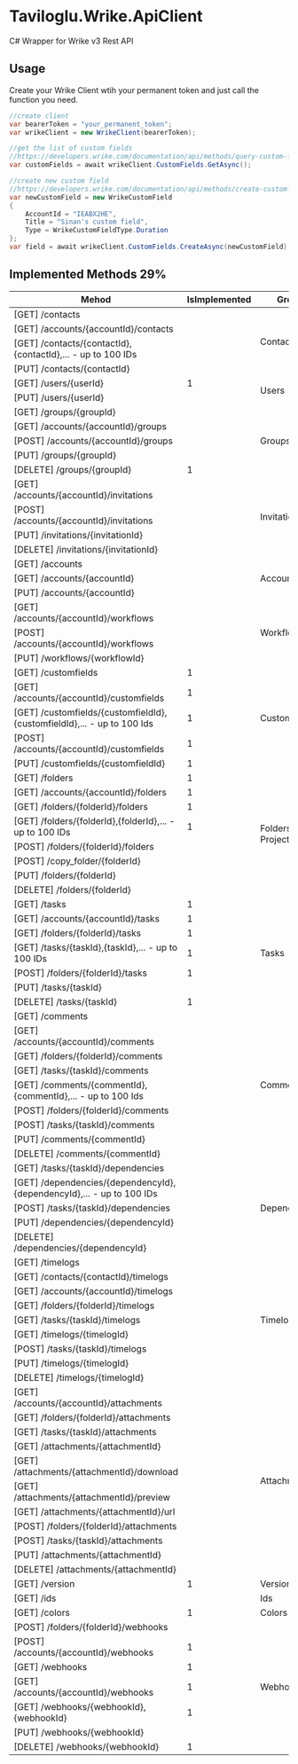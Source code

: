 # Taviloglu.Wrike.ApiClient
C# Wrapper for Wrike v3 Rest API

## Usage
Create your Wrike Client wtih your permanent token and just call the function you need.
```csharp
//create client
var bearerToken = "your_permanent_token";
var wrikeClient = new WrikeClient(bearerToken);

//get the list of custom fields
//https://developers.wrike.com/documentation/api/methods/query-custom-fields
var customFields = await wrikeClient.CustomFields.GetAsync();

//create new custom field
//https://developers.wrike.com/documentation/api/methods/create-custom-field
var newCustomField = new WrikeCustomField
{
    AccountId = "IEABX2HE",
    Title = "Sinan's custom field",
    Type = WrikeCustomFieldType.Duration
};
var field = await wrikeClient.CustomFields.CreateAsync(newCustomField);
```

## Implemented Methods 29%

<table class="tableizer-table">
<thead><tr class="tableizer-firstrow"><th>Mehod</th><th>IsImplemented</th><th>Group</th></tr></thead><tbody>
<tr>
                <td>[GET] /contacts</td>
                <td>&nbsp;</td>
                <td rowspan="4">Contacts</td>
            </tr>
            <tr>
                <td>[GET] /accounts/{accountId}/contacts</td>
                <td>&nbsp;</td>
            </tr>
            <tr>
                <td>[GET] /contacts/{contactId},{contactId},... - up to 100 IDs</td>
                <td>&nbsp;</td>
            </tr>
            <tr>
                <td>[PUT] /contacts/{contactId}</td>
                <td>&nbsp;</td>
            </tr>
 
 <tr><td>[GET] /users/{userId}</td><td>1</td><td rowspan="2">Users</td></tr>
 <tr><td>[PUT] /users/{userId}</td><td>&nbsp;</td></tr>
 <tr><td>[GET] /groups/{groupId}</td><td>&nbsp;</td><td rowspan="5">Groups</td></tr>
 <tr><td>[GET] /accounts/{accountId}/groups</td><td>&nbsp;</td></tr>
 <tr><td>[POST] /accounts/{accountId}/groups</td><td>&nbsp;</td></tr>
 <tr><td>[PUT] /groups/{groupId}</td><td>&nbsp;</td></tr>
 <tr><td>[DELETE] /groups/{groupId}</td><td>1</td></tr>
 
 <tr><td>[GET] /accounts/{accountId}/invitations</td><td>&nbsp;</td><td rowspan="4">Invitations</td></tr>
 <tr><td>[POST] /accounts/{accountId}/invitations</td><td>&nbsp;</td></tr>
 <tr><td>[PUT] /invitations/{invitationId}</td><td>&nbsp;</td></tr>
 <tr><td>[DELETE] /invitations/{invitationId}</td><td>&nbsp;</td></tr>
 
 <tr><td>[GET] /accounts</td><td>&nbsp;</td><td rowspan="3">Accounts</td></tr>
 <tr><td>[GET] /accounts/{accountId}</td><td>&nbsp;</td></tr>
 <tr><td>[PUT] /accounts/{accountId}</td><td>&nbsp;</td></tr>
 
 <tr><td>[GET] /accounts/{accountId}/workflows</td><td>&nbsp;</td><td rowspan="3">Workflows</td></tr>
 <tr><td>[POST] /accounts/{accountId}/workflows</td><td>&nbsp;</td></tr>
 <tr><td>[PUT] /workflows/{workflowId}</td><td>&nbsp;</td></tr>
 
 <tr><td>[GET] /customfields</td><td>1</td><td rowspan="5">Custom Fields</td></tr>
 <tr><td>[GET] /accounts/{accountId}/customfields</td><td>1</td></tr>
 <tr><td>[GET] /customfields/{customfieldId},{customfieldId},... - up to 100 Ids</td><td>1</td></tr>
 <tr><td>[POST] /accounts/{accountId}/customfields</td><td>1</td></tr>
 <tr><td>[PUT] /customfields/{customfieldId}</td><td>1</td></tr>
 
 <tr><td>[GET] /folders</td><td>1</td><td rowspan="8">Folders & Projects</td></tr>
 <tr><td>[GET] /accounts/{accountId}/folders</td><td>1</td></tr>
 <tr><td>[GET] /folders/{folderId}/folders</td><td>1</td></tr>
 <tr><td>[GET] /folders/{folderId},{folderId},... - up to 100 IDs</td><td>1</td></tr>
 <tr><td>[POST] /folders/{folderId}/folders</td><td>&nbsp;</td></tr>
 <tr><td>[POST] /copy_folder/{folderId}</td><td>&nbsp;</td></tr>
 <tr><td>[PUT] /folders/{folderId}</td><td>&nbsp;</td></tr>
 <tr><td>[DELETE] /folders/{folderId}</td><td>&nbsp;</td></tr>
 
 <tr><td>[GET] /tasks</td><td>1</td><td rowspan="7">Tasks</td></tr>
 <tr><td>[GET] /accounts/{accountId}/tasks</td><td>1</td></tr>
 <tr><td>[GET] /folders/{folderId}/tasks</td><td>1</td></tr>
 <tr><td>[GET] /tasks/{taskId},{taskId},... - up to 100 IDs</td><td>1</td></tr>
 <tr><td>[POST] /folders/{folderId}/tasks</td><td>1</td></tr>
 <tr><td>[PUT] /tasks/{taskId}</td><td>&nbsp;</td></tr>
 <tr><td>[DELETE] /tasks/{taskId}</td><td>1</td></tr>
 
 <tr><td>[GET] /comments</td><td>&nbsp;</td><td rowspan="9">Comments</td></tr>
 <tr><td>[GET] /accounts/{accountId}/comments</td><td>&nbsp;</td></tr>
 <tr><td>[GET] /folders/{folderId}/comments</td><td>&nbsp;</td></tr>
 <tr><td>[GET] /tasks/{taskId}/comments</td><td>&nbsp;</td></tr>
 <tr><td>[GET] /comments/{commentId},{commentId},... - up to 100 Ids</td><td>&nbsp;</td></tr>
 <tr><td>[POST] /folders/{folderId}/comments</td><td>&nbsp;</td></tr>
 <tr><td>[POST] /tasks/{taskId}/comments</td><td>&nbsp;</td></tr>
 <tr><td>[PUT] /comments/{commentId}</td><td>&nbsp;</td></tr>
 <tr><td>[DELETE] /comments/{commentId}</td><td>&nbsp;</td></tr>
 
 <tr><td>[GET] /tasks/{taskId}/dependencies</td><td>&nbsp;</td><td rowspan="5">Dependencies</td></tr>
 <tr><td>[GET] /dependencies/{dependencyId},{dependencyId},... - up to 100 IDs</td><td>&nbsp;</td></tr>
 <tr><td>[POST] /tasks/{taskId}/dependencies</td><td>&nbsp;</td></tr>
 <tr><td>[PUT] /dependencies/{dependencyId}</td><td>&nbsp;</td></tr>
 <tr><td>[DELETE] /dependencies/{dependencyId}</td><td>&nbsp;</td></tr>
 
 <tr><td>[GET] /timelogs</td><td>&nbsp;</td><td rowspan="9">Timelogs</td></tr>
 <tr><td>[GET] /contacts/{contactId}/timelogs</td><td>&nbsp;</td></tr>
 <tr><td>[GET] /accounts/{accountId}/timelogs</td><td>&nbsp;</td></tr>
 <tr><td>[GET] /folders/{folderId}/timelogs</td><td>&nbsp;</td></tr>
 <tr><td>[GET] /tasks/{taskId}/timelogs</td><td>&nbsp;</td></tr>
 <tr><td>[GET] /timelogs/{timelogId}</td><td>&nbsp;</td></tr>
 <tr><td>[POST] /tasks/{taskId}/timelogs</td><td>&nbsp;</td></tr>
 <tr><td>[PUT] /timelogs/{timelogId}</td><td>&nbsp;</td></tr>
 <tr><td>[DELETE] /timelogs/{timelogId}</td><td>&nbsp;</td></tr>
 
 <tr><td>[GET] /accounts/{accountId}/attachments</td><td>&nbsp;</td><td rowspan="11">Attachments</td></tr>
 <tr><td>[GET] /folders/{folderId}/attachments </td><td>&nbsp;</td></tr>
 <tr><td>[GET] /tasks/{taskId}/attachments</td><td>&nbsp;</td></tr>
 <tr><td>[GET] /attachments/{attachmentId}</td><td>&nbsp;</td></tr>
 <tr><td>[GET] /attachments/{attachmentId}/download</td><td>&nbsp;</td></tr>
 <tr><td>[GET] /attachments/{attachmentId}/preview </td><td>&nbsp;</td></tr>
 <tr><td>[GET] /attachments/{attachmentId}/url</td><td>&nbsp;</td></tr>
 <tr><td>[POST] /folders/{folderId}/attachments</td><td>&nbsp;</td></tr>
 <tr><td>[POST] /tasks/{taskId}/attachments</td><td>&nbsp;</td></tr>
 <tr><td>[PUT] /attachments/{attachmentId}</td><td>&nbsp;</td></tr>
 <tr><td>[DELETE] /attachments/{attachmentId}</td><td>&nbsp;</td></tr>
 
 <tr><td>[GET] /version</td><td>1</td><td>Version</td></tr>
 
 <tr><td>[GET] /ids</td><td>&nbsp;</td><td>Ids</td></tr>
 
 <tr><td>[GET] /colors</td><td>1</td><td>Colors</td></tr>
 
 <tr><td>[POST] /folders/{folderId}/webhooks</td><td>&nbsp;</td><td rowspan="7">Webhooks</td></tr>
 <tr><td>[POST] /accounts/{accountId}/webhooks</td><td>1</td></tr>
 <tr><td>[GET] /webhooks</td><td>1</td></tr>
 <tr><td>[GET] /accounts/{accountId}/webhooks</td><td>1</td></tr>
 <tr><td>[GET] /webhooks/{webhookId},{webhookId}</td><td>1</td></tr>
 <tr><td>[PUT] /webhooks/{webhookId}</td><td>&nbsp;</td></tr>
 <tr><td>[DELETE] /webhooks/{webhookId}</td><td>1</td></tr>
</tbody></table>
